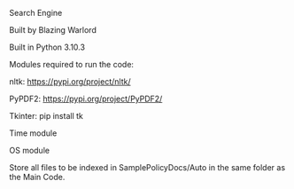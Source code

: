 Search Engine


Built by Blazing Warlord

Built in Python 3.10.3


Modules required to run the code:

nltk: https://pypi.org/project/nltk/

PyPDF2: https://pypi.org/project/PyPDF2/

Tkinter: pip install tk

Time module

OS module


Store all files to be indexed in SamplePolicyDocs/Auto in the same folder as the Main Code. 